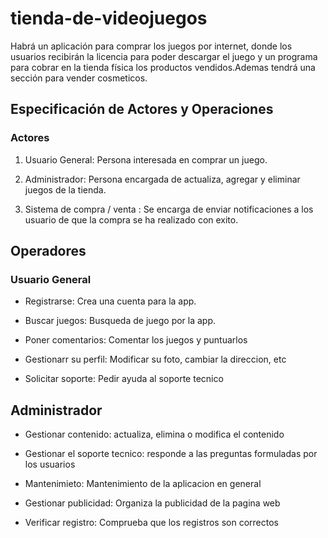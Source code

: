 # tienda-de-videojuegos
Habrá un aplicación para comprar los juegos por internet, donde los usuarios recibirán la licencia para poder descargar el juego y un programa para cobrar en la tienda física los productos vendidos.Ademas tendrá una sección para vender cosmeticos.



## Especificación de Actores y Operaciones

### Actores

1. Usuario General: Persona interesada en comprar un juego.

2. Administrador: Persona encargada de actualiza, agregar y eliminar juegos de la tienda.

3. Sistema de compra / venta :
Se encarga de enviar notificaciones a los usuario de que la compra se ha realizado con exito.

## Operadores

### Usuario General

* Registrarse: Crea una cuenta para la app.

* Buscar juegos: Busqueda de juego por la app.

* Poner comentarios: Comentar los juegos y puntuarlos

* Gestionarr su perfil: Modificar su foto, cambiar la direccion, etc

* Solicitar soporte: Pedir ayuda al soporte tecnico

## Administrador

* Gestionar contenido: actualiza, elimina o modifica el contenido

* Gestionar el soporte tecnico: responde a las preguntas formuladas por los usuarios

* Mantenimieto: Mantenimiento de la aplicacion en general

* Gestionar publicidad: Organiza la publicidad de la pagina web

* Verificar registro: Comprueba que los registros son correctos

